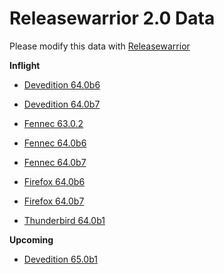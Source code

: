 

Releasewarrior 2.0 Data
=======================

Please modify this data with [Releasewarrior](https://github.com/mozilla-releng/releasewarrior-2.0)

**Inflight**

* [Devedition 64.0b6](/inflight/devedition/devedition-devedition-64.0b6.md)

* [Devedition 64.0b7](/inflight/devedition/devedition-devedition-64.0b7.md)

* [Fennec 63.0.2](/inflight/fennec/fennec-release-63.0.2.md)

* [Fennec 64.0b6](/inflight/fennec/fennec-beta-64.0b6.md)

* [Fennec 64.0b7](/inflight/fennec/fennec-beta-64.0b7.md)

* [Firefox 64.0b6](/inflight/firefox/firefox-beta-64.0b6.md)

* [Firefox 64.0b7](/inflight/firefox/firefox-beta-64.0b7.md)

* [Thunderbird 64.0b1](/inflight/thunderbird/thunderbird-beta-64.0b1.md)

**Upcoming**

* [Devedition 65.0b1](/upcoming/devedition/devedition-devedition-65.0b1.md)

